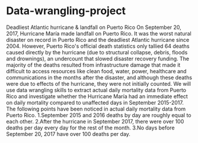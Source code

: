 # Data-wrangling-project
Deadliest Atlantic hurricane &amp;  landfall on Puerto Rico
On September 20, 2017, Hurricane María made landfall on Puerto Rico. It was the worst natural disaster on record in Puerto Rico and the deadliest Atlantic hurricane since 2004. However, Puerto Rico's official death statistics only tallied 64 deaths caused directly by the hurricane (due to structural collapse, debris, floods and drownings), an undercount that slowed disaster recovery funding. The majority of the deaths resulted from infrastructure damage that made it difficult to access resources like clean food, water, power, healthcare and communications in the months after the disaster, and although these deaths were due to effects of the hurricane, they were not initially counted.
We will use data wrangling skills to extract actual daily mortality data from Puerto Rico and investigate whether the Hurricane María had an immediate effect on daily mortality compared to unaffected days in September 2015-2017.
The following points have been noticed in actual daily mortality data from Puerto Rico.
1.September 2015 and 2016 deaths by day are roughly equal to each other.
2.After the hurricane in September 2017, there were over 100 deaths per day every day for the rest of the month.
3.No days before September 20, 2017 have over 100 deaths per day. 

